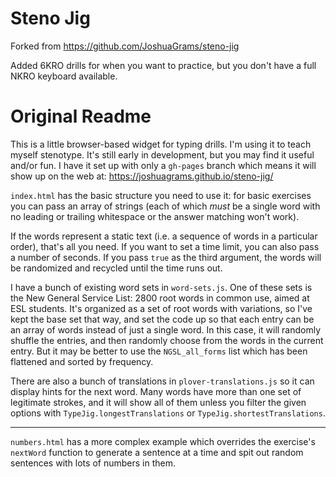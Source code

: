Steno Jig
=========

Forked from https://github.com/JoshuaGrams/steno-jig

Added 6KRO drills for when you want to practice, but you don't have a full NKRO keyboard available.



Original Readme
==============

This is a little browser-based widget for typing drills. I'm using
it to teach myself stenotype. It's still early in development, but
you may find it useful and/or fun. I have it set up with only a
`gh-pages` branch which means it will show up on the web at:
https://joshuagrams.github.io/steno-jig/

`index.html` has the basic structure you need to use it: for basic
exercises you can pass an array of strings (each of which *must*
be a single word with no leading or trailing whitespace or the
answer matching won't work).

If the words represent a static text (i.e. a sequence of words in
a particular order), that's all you need. If you want to set a
time limit, you can also pass a number of seconds. If you pass
`true` as the third argument, the words will be randomized and
recycled until the time runs out.

I have a bunch of existing word sets in `word-sets.js`. One of
these sets is the New General Service List: 2800 root words in
common use, aimed at ESL students. It's organized as a set of root
words with variations, so I've kept the base set that way, and set
the code up so that each entry can be an array of words instead of
just a single word. In this case, it will randomly shuffle the
entries, and then randomly choose from the words in the current
entry. But it may be better to use the `NGSL_all_forms` list which
has been flattened and sorted by frequency.

There are also a bunch of translations in `plover-translations.js` so it
can display hints for the next word. Many words have more than one set
of legitimate strokes, and it will show all of them unless you filter
the given options with `TypeJig.longestTranslations` or
`TypeJig.shortestTranslations`.

-----

`numbers.html` has a more complex example which overrides the
exercise's `nextWord` function to generate a sentence at a time
and spit out random sentences with lots of numbers in them.

